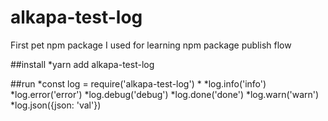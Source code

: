 # alkapa-test-log
First pet npm package I used for learning npm package publish flow

##install
*yarn add alkapa-test-log

##run
*const log = require('alkapa-test-log')
*
*log.info('info')
*log.error('error')
*log.debug('debug')
*log.done('done')
*log.warn('warn')
*log.json({json: 'val'})
